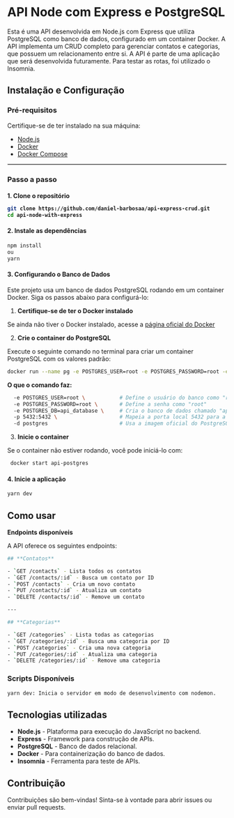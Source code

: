<h1>API Node com Express e PostgreSQL</h1>
<p>Esta é uma API desenvolvida em Node.js com Express que utiliza PostgreSQL como banco de dados, configurado em um container Docker. A API implementa um CRUD completo para gerenciar contatos e categorias, que possuem um relacionamento entre si.
A API é parte de uma aplicação que será desenvolvida futuramente. Para testar as rotas, foi utilizado o Insomnia.</p>
<h2>Instalação e Configuração</h2>
<h3>Pré-requisitos</h3>
<p>Certifique-se de ter instalado na sua máquina:</p>

- [Node.js](https://nodejs.org/pt)
- [Docker](https://www.docker.com)
- [Docker Compose](https://docs.docker.com/compose/)

<hr style="border: 0.5px solid #ccc;" />

<h3>Passo a passo</h3>
<h4>1. Clone o repositório</p>
  
```bash
git clone https://github.com/daniel-barbosaa/api-express-crud.git
cd api-node-with-express
````

<h4>2. Instale as dependências</h4>
  
```bash
npm install
ou
yarn
````

<h4>3. Configurando o Banco de Dados</h4>
<p>Este projeto usa um banco de dados PostgreSQL rodando em um container Docker. Siga os passos abaixo para configurá-lo:</p>

1. <strong>Certifique-se de ter o Docker instalado</strong>
<p>Se ainda não tiver o Docker instalado, acesse a <a href="https://www.docker.com"> página oficial do  Docker</a para instalá-lo.> </p>

2. <strong>Crie o container do PostgreSQL</strong>
<p>Execute o seguinte comando no terminal para criar um container PostgreSQL com os valores padrão:</p>

```bash
docker run --name pg -e POSTGRES_USER=root -e POSTGRES_PASSWORD=root -e POSTGRES_DB=api_database -p 5432:5432 -d postgres
````

<strong>O que o comando faz:</strong>

```bash
  -e POSTGRES_USER=root \           # Define o usuário do banco como "root"
  -e POSTGRES_PASSWORD=root \       # Define a senha como "root"
  -e POSTGRES_DB=api_database \     # Cria o banco de dados chamado "api_database"
  -p 5432:5432 \                    # Mapeia a porta local 5432 para a porta 5432 do container
  -d postgres                       # Usa a imagem oficial do PostgreSQL e roda o container em modo "detached"
````
3. <strong>Inicie o container</strong>
<p>Se o container não estiver rodando, você pode iniciá-lo com:</p>

```bash
 docker start api-postgres
````

<h4>4. Inicie a aplicação</h4>

```bash
yarn dev
````

<h2>Como usar</h2>

<strong>Endpoints disponíveis</strong>

<p>A API oferece os seguintes endpoints:</p>

```bash
## **Contatos**

- `GET /contacts` - Lista todos os contatos
- `GET /contacts/:id` - Busca um contato por ID
- `POST /contacts` - Cria um novo contato
- `PUT /contacts/:id` - Atualiza um contato
- `DELETE /contacts/:id` - Remove um contato

---

## **Categorias**

- `GET /categories` - Lista todas as categorias
- `GET /categories/:id` - Busca uma categoria por ID
- `POST /categories` - Cria uma nova categoria
- `PUT /categories/:id` - Atualiza uma categoria
- `DELETE /categories/:id` - Remove uma categoria
```

<h3>Scripts Disponíveis</h3>

```bash
yarn dev: Inicia o servidor em modo de desenvolvimento com nodemon.
```

<h2>Tecnologias utilizadas</h2>

- <strong>Node.js</strong> - Plataforma para execução do JavaScript no backend.
- <strong>Express</strong> - Framework para construção de APIs.
- <strong>PostgreSQL</strong> - Banco de dados relacional.
- <strong>Docker</strong> - Para containerização do banco de dados.
- <strong>Insomnia</strong> - Ferramenta para teste de APIs.

<h2>Contribuição</h2>

Contribuições são bem-vindas! Sinta-se à vontade para abrir issues ou enviar pull requests.





